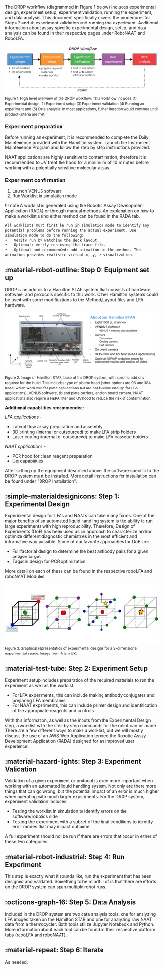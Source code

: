 The DROP workflow (diagrammed in Figure 1 below) includes experimental design, experiment setup, experiment validation, running the experiment, and data analysis. This document specifically covers the procedures for Steps 3 and 4: experiment validation and running the experiment. Additional information about assay specific experimental design, setup, and data analysis can be found in their respective pages under RoboNAAT and RoboLFA. 

![DROP Quickstart](./images/DROP_Quickstart.png) <br>
<small>Figure 1. High level overview of the DROP workflow. This workflow includes (1) Experimental design (2) Experiment setup (3) Experiment validation (4) Running an experiment and (5) Data analysis. In most applications, futher iteration would continue until product criteria are met.  </small>

### Experiment preparation 

Before running an experiment, it is recommended to complete the Daily Maintenence provided with the Hamilton system. Launch the Instrument Maintenence Program and follow the step by step instructions provided. 

NAAT applications are highly sensitive to contamination, therefore it is recommended to UV treat the hood for a minimum of 10 minutes before working with a potentially sensitive molecular assay. 

### Experiment confirmation 

1. Launch VENUS software 
2. Run Worklist in simulation mode 

!!! note 
    A worklist is generated using the Robotic Assay Development Application (RADA) or through manual methods. An explanation on how to make a worklist using either method can be found in the RADA tab. 
    
    All worklists must first be run in simulation mode to identify any potential problems before running the actual experiment. Use simulation mode to do the following: 
    •	Verify run by watching the deck layout.
    •	Optional: verify run using the trace file.
    •	Optional and recommended: add animation in the method. The animation provides realistic virtual x, y, z visualization.


## :material-robot-outline:  **Step 0: Equipment set up**

DROP is an add on to a Hamilton STAR system that consists of hardware, software, and protocols specific to this work. Other Hamilton systems could be used with some modifications to the Method/Layout files and LFA hardware. 

![DROP STAR](./images/DROP%20system%20overview.png) <br> <br>
<small>Figure 2. Image of Hamilton STAR, base of the DROP system, with specific add ons required for the build. This includes type of pipette head (other options are 96 and 384 head, which work well for plate applications but are not flexible enough for LFA applications), VENUS software, tip and plate carriers, and on board camera. NAAT applications also require a HEPA filter and UV hood to reduce the risk of contamination. </small>

**Additional capabilities recommended:**

*LFA applications -*

+ Lateral flow assay preparation and assembly 
+ 3D printing (internal or outsourced) to make LFA strip holders 
+ Laser cutting (internal or outsourced) to make LFA cassette holders 

*NAAT applications -*

+ PCR hood for clean reagent preparation 
+ Gel capabilities 

After setting up the equipment described above, the software specific to the DROP system must be installed. More detail instructions for installation can be found under "DROP Installation". 

## :simple-materialdesignicons: **Step 1: Experimental Design**

Experimental design for LFAs and NAATs can take many forms. One of the major benefits of an automated liquid handling system is the ability to run large experiments with high reproducibility. Therefore, Design of Experiments (DoE) has been used as an approach to characterize and/or optimize different diagnostic chemistries in the most efficient and informative way possible. Some of our favorite approaches for DoE are:

+ Full factorial design to determine the best antibody pairs for a given antigen target 
+ Taguchi design for PCR optimization 

More detail on each of these can be found in the respective roboLFA and roboNAAT Modules. 

![DROP DOE](./images/DOE_example.jpg) <br>
<small>Figure 3. Graphical representation of experimental designs for a 3-dimensional experimental space. Image from [Prism UK](https://prismtc.co.uk/resources/blogs-and-articles/the-sequential-nature-of-classical-design-of-experiments).  </small>

## :material-test-tube: **Step 2: Experiment Setup**

Experiment setup includes preparation of the required materials to run the experiment as well as the worklist. 

+ For LFA experiments, this can include making antibody conjugates and preparing LFA membranes
+ For NAAT experiments, this can include primer design and identification of the appropriate reagents and controls 

With this information, as well as the inputs from the Experimental Design step, a worklist with the step by step commands for the robot can be made. There are a few different ways to make a worklist, but we will mostly discuss the use of an AWS Web Application termed the Robotic Assay Development Application (RADA) designed for an improved user experience. 

## :material-hazard-lights: **Step 3: Experiment Validation**

Validation of a given experiment or protocol is even more important when working with an automated liquid handling system. Not only are there more things that can go wrong, but the potential impact of an error is much higher when operating with much larger experiments. For the DROP system, experiment validation includes:

+ Testing the worklist in simulation to identify errors on the software/robotics side
+ Testing the experiment with a subset of the final conditions to identify error modes that may impact outcome 

A full experiment should not be run if there are errors that occur in either of these two categories. 

## :material-robot-industrial: **Step 4: Run Experiment**

This step is exactly what it sounds like, run the experiment that has been designed and validated. Something to be mindful of is that there are efforts on the DROP system can span multiple robot runs. 

## :octicons-graph-16: **Step 5: Data Analysis**

Included in the DROP system are two data analysis tools, one for analyzing LFA images taken on the Hamilton STAR and one for analyzing raw NAAT data from a thermocycler. Both tools utilize Jupyter Notebook and Python. More information about each tool can be found in their respective platform tabs (roboLFA and roboNAAT). 

## :material-repeat: **Step 6: Iterate**

As needed.


